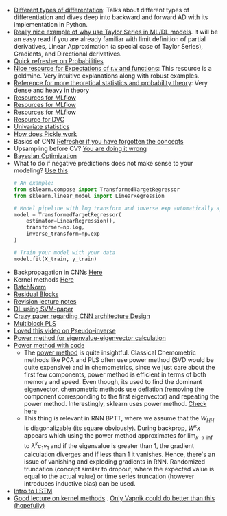 - [Different types of differentation](https://huggingface.co/blog/andmholm/what-is-automatic-differentiation): Talks about different types of differentiation and dives deep into backward and forward AD with its implementation in Python.
- [Really nice example of why use Taylor Series in ML/DL models](https://ainxt.co.in/importance-of-taylor-series-in-deep-learning-machine-learning-models/). It will be an easy read if you are already familiar with limit definition of partial derivatives, Linear Approximation (a special case of Taylor Series), Gradients, and Directional derivatives.
- [Quick refresher on Probabilities](https://blog.dailydoseofds.com/p/a-visual-guide-to-joint-marginal)
- [Nice resource for Expectations of r.v and functions](https://www.stat.auckland.ac.nz/~fewster/325/notes/ch3.pdf): This resource is a goldmine. Very intuitive explanations along with robust examples.
- [Reference for more theoretical statistics and probability theory](https://www.probabilitycourse.com/chapter5/5_3_2_bivariate_normal_dist.php): Very dense and heavy in theory
- [Resources for MLflow](https://levelup.gitconnected.com/mlflow-made-easy-your-beginners-guide-bf63f8fed915)
- [Resources for MLflow](https://dzone.com/articles/from-novice-to-advanced-in-mlflow-a-comprehensive)
- [Resources for MLflow](https://github.com/amesar/mlflow-examples/tree/master)
- [Resource for DVC](https://dvc.org/doc/use-cases/versioning-data-and-models/tutorial)
- [Univariate statistics](https://www.jbstatistics.com/)
- [How does Pickle work](https://rushter.com/blog/pickle-serialization-internals/)
- Basics of CNN [Refresher if you have forgotten the concepts](https://towardsdatascience.com/intuitively-understanding-convolutions-for-deep-learning-1f6f42faee1)
- Upsampling before CV? [You are doing it wrong](https://kiwidamien.github.io/how-to-do-cross-validation-when-upsampling-data.html)
- [Bayesian Optimization](https://www.ritchievink.com/blog/2019/08/25/algorithm-breakdown-bayesian-optimization/)
- What to do if negative predictions does not make sense to your modeling? [Use this](https://scikit-learn.org/1.5/modules/generated/sklearn.compose.TransformedTargetRegressor.html)
  ```python
  # An example:
  from sklearn.compose import TransformedTargetRegressor
  from sklearn.linear_model import LinearRegression
  
  # Model pipeline with log transform and inverse exp automatically applied
  model = TransformedTargetRegressor(
      estimator=LinearRegression(),
      transformer=np.log,
      inverse_transform=np.exp
  )
  
  # Train your model with your data
  model.fit(X_train, y_train)
  ```
- Backpropagation in CNNs [Here](https://deeplearning.cs.cmu.edu/F21/document/recitation/Recitation5/CNN_Backprop_Recitation_5_F21.pdf)
- Kernel methods [Here](https://alex.smola.org/papers/2002/SchSmo02b.pdf)
- [BatchNorm](https://towardsdatascience.com/batch-norm-explained-visually-how-it-works-and-why-neural-networks-need-it-b18919692739)
- [Residual Blocks](https://towardsdatascience.com/residual-blocks-building-blocks-of-resnet-fd90ca15d6ec)
- [Revision lecture notes](https://cs231n.github.io/convolutional-networks/)
- [DL using SVM-paper](https://arxiv.org/pdf/1306.0239)
- [Crazy paper regarding CNN architecture Design](https://arxiv.org/pdf/2003.13678)
- [Multiblock PLS](https://analyticalsciencejournals.onlinelibrary.wiley.com/doi/10.1002/cem.3618)
- [Loved this video on Pseudo-inverse](https://www.youtube.com/watch?v=DysbzsiBAdg&list=LL&index=6&t=1899s&ab_channel=AdamDhalla)
- [Power method for eigenvalue-eigenvector calculation](https://ergodic.ugr.es/cphys/lecciones/fortran/power_method.pdf)
- [Power method with code](https://lemesurierb.people.charleston.edu/introduction-to-numerical-methods-and-analysis-python.pdf)
  - The [power method](https://pythonnumericalmethods.studentorg.berkeley.edu/notebooks/chapter15.02-The-Power-Method.html) is quite insightful. Classical Chemometric methods like PCA and PLS often use power method (SVD would be quite expensive) and in chemometrics, since we just care about the first few components, power method is efficient in terms of both memory and speed. Even though, its used to find the dominant eigenvector, chemometric methods use deflation (removing the component corresponding to the first eigenvector) and repeating the power method. Interestingly, sklearn uses power method. [Check here](https://github.com/scikit-learn/scikit-learn/blob/6e9039160/sklearn/cross_decomposition/_pls.py#L58)
  - This thing is relevant in RNN BPTT, where we assume that the $W_{HH}$ is diagonalizable (its square obviously). During backprop, $W^kx$ appears which using the power method approximates for $\lim_{k \to \inf}$ to $\lambda ^kc_1v_1$ and if the eigenvalue is greater than 1, the gradient calculation diverges and if less than 1 it vanishes. Hence, there's an issue of vanishing and exploding gradients in RNN. Randomized truncation (concept similar to dropout, where the expected value is equal to the actual value) or time series truncation (however introduces inductive bias) can be used.
- [Intro to LSTM](https://colah.github.io/posts/2015-08-Understanding-LSTMs/)
- [Good lecture on kernel methods](https://www.youtube.com/watch?v=XUj5JbQihlU&t=1553s)
. [Only Vapnik could do better than this (hopefully)](https://www.youtube.com/watch?v=eHsErlPJWUU)
